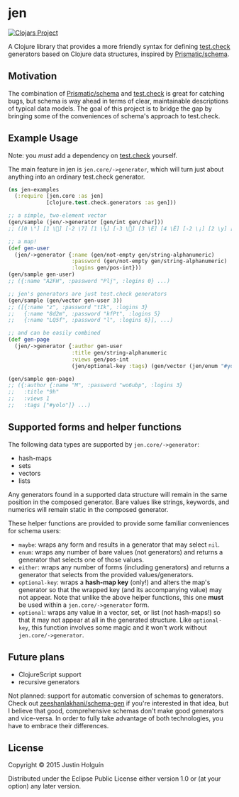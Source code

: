 # jen

[![Clojars Project](http://clojars.org/jen/latest-version.svg)](http://clojars.org/jen)

A Clojure library that provides a more friendly syntax for defining [test.check](https://github.com/clojure/test.check) generators based on Clojure data structures, inspired by [Prismatic/schema](https://github.com/Prismatic/schema).

## Motivation

The combination of [Prismatic/schema](https://github.com/Prismatic/schema) and [test.check](https://github.com/clojure/test.check) is great for catching bugs, but schema is way ahead in terms of clear, maintainable descriptions of typical data models.
The goal of this project is to bridge the gap by bringing some of the conveniences of schema's approach to test.check.

## Example Usage

Note: you *must* add a dependency on [test.check](https://github.com/clojure/test.check) yourself.

The main feature in jen is `jen.core/->generator`, which will turn just about anything into an ordinary test.check generator.

```clojure
(ns jen-examples
  (:require [jen.core :as jen]
            [clojure.test.check.generators :as gen]))

;; a simple, two-element vector
(gen/sample (jen/->generator [gen/int gen/char]))
;; ([0 \°] [1 \] [-2 \7] [1 \¼] [-3 \] [3 \È] [4 \Ë] [-2 \¡] [2 \y] [9 \])

;; a map!
(def gen-user
  (jen/->generator {:name (gen/not-empty gen/string-alphanumeric)
                    :password (gen/not-empty gen/string-alphanumeric)
                    :logins gen/pos-int}))
(gen/sample gen-user)
;; ({:name "A2FH", :password "Plj", :logins 0} ...)

;; jen's generators are just test.check generators
(gen/sample (gen/vector gen-user 3))
;; ([{:name "z", :password "tIk", :logins 3}
;;   {:name "8d2m", :password "kfPt", :logins 5}
;;   {:name "LQ5f", :password "l", :logins 6}], ...)

;; and can be easily combined
(def gen-page
  (jen/->generator {:author gen-user
                    :title gen/string-alphanumeric
                    :views gen/pos-int
                    (jen/optional-key :tags) (gen/vector (jen/enum "#yolo" "#robots" "#cyberpunk"))}))

(gen/sample gen-page)
;; ({:author {:name "M", :password "wo6ubp", :logins 3}
;;   :title "9h"
;;   :views 1
;;   :tags ["#yolo"]} ...)
```
## Supported forms and helper functions

The following data types are supported by `jen.core/->generator`:

* hash-maps
* sets
* vectors
* lists

Any generators found in a supported data structure will remain in the same position in the composed generator.
Bare values like strings, keywords, and numerics will remain static in the composed generator.

These helper functions are provided to provide some familiar conveniences for schema users:

* `maybe`: wraps any form and results in a generator that may select `nil`.
* `enum`: wraps any number of bare values (not generators) and returns a generator that selects one of those values.
* `either`: wraps any number of forms (including generators) and returns a generator that selects from the provided values/generators.
* `optional-key`: wraps a **hash-map key** (only!) and alters the map's generator so that the wrapped key (and its accompanying value) may not appear.
Note that unlike the above helper functions, this one **must** be used within a `jen.core/->generator` form.
* `optional`: wraps any value in a vector, set, or list (not hash-maps!) so that it may not appear at all in the generated structure.
Like `optional-key`, this function involves some magic and it won't work without `jen.core/->generator`.

## Future plans

* ClojureScript support
* recursive generators

Not planned: support for automatic conversion of schemas to generators.
Check out [zeeshanlakhani/schema-gen](https://github.com/zeeshanlakhani/schema-gen) if you're interested in that idea, but I believe that good, comprehensive schemas don't make good generators and vice-versa.
In order to fully take advantage of both technologies, you have to embrace their differences.

## License

Copyright © 2015 Justin Holguín

Distributed under the Eclipse Public License either version 1.0 or (at
your option) any later version.
